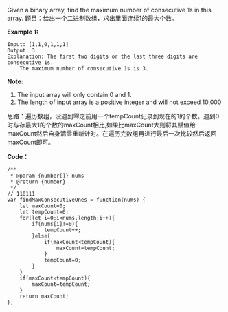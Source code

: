 Given a binary array, find the maximum number of consecutive 1s in this array.
题目：给出一个二进制数组，求出里面连续1的最大个数。

**Example 1:**
	
	Input: [1,1,0,1,1,1]
	Output: 3
	Explanation: The first two digits or the last three digits are consecutive 1s.
	    The maximum number of consecutive 1s is 3.

**Note:**
1. The input array will only contain 0 and 1.
2. The length of input array is a positive integer and will not exceed 10,000

思路：遍历数组，没遇到零之前用一个tempCount记录到现在的1的个数。遇到0时与存最大1的个数的maxCount相比,如果比maxCount大则将其赋值给maxCount然后自身清零重新计时。在遍历完数组再进行最后一次比较然后返回maxCount即可。

**Code：**

	/**
	 * @param {number[]} nums
	 * @return {number}
	 */
	// 110111
	var findMaxConsecutiveOnes = function(nums) {
		let maxCount=0;
		let tempCount=0;
	    for(let i=0;i<nums.length;i++){
	    	if(nums[i]!=0){
	    		tempCount++;
	    	}else{
	    		if(maxCount<tempCount){
	    			maxCount=tempCount;
	    		}
	    		tempCount=0;	
	    	}
	    }
	    if(maxCount<tempCount){
	    	maxCount=tempCount;
	    }
	    return maxCount;
	};